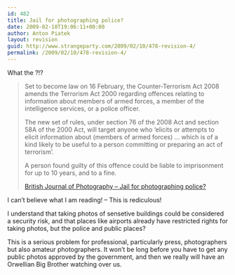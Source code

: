 ```yaml
---
id: 482
title: Jail for photographing police?
date: 2009-02-10T19:06:11+00:00
author: Anton Piatek
layout: revision
guid: http://www.strangeparty.com/2009/02/10/478-revision-4/
permalink: /2009/02/10/478-revision-4/
---
```

What the ?!?

> Set to become law on 16 February, the Counter-Terrorism Act 2008 amends the Terrorism Act 2000 regarding offences relating to information about members of armed forces, a member of the intelligence services, or a police officer.
> 
> The new set of rules, under section 76 of the 2008 Act and section 58A of the 2000 Act, will target anyone who &#8216;elicits or attempts to elicit information about (members of armed forces) &#8230; which is of a kind likely to be useful to a person committing or preparing an act of terrorism&#8217;.
> 
> A person found guilty of this offence could be liable to imprisonment for up to 10 years, and to a fine.
> 
> [British Journal of Photography &#8211; Jail for photographing police?](http://www.bjp-online.com/public/showPage.html?page=836675)

I can&#8217;t believe what I am reading! &#8211; This is rediculous!

I understand that taking photos of sensetive buildings could be considered a security risk, and that places like airports already have restricted rights for taking photos, but the police and public places?

This is a serious problem for professional, particularly press, photographers but also amateur photographers. It won&#8217;t be long before you have to get any public photos approved by the government, and then we really will have an Orwellian Big Brother watching over us.
